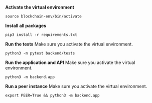 **Activate the virtual environment**

```
source blockchain-env/bin/activate
```

**Install all packages**
```
pip3 install -r requirements.txt
```

**Run the tests**
Make sure you activate the virtual environment.

```
python3 -m pytest backend/tests
```

**Run the application and API**
Make sure you activate the virtual environment.

```
python3 -m backend.app
```

**Run a peer instance**
Make sure you activate the virtual environment.

```
export PEER=True && python3 -m backend.app
```